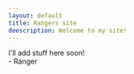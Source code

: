 ```yaml
---
layout: default
title: Rangers site
deescription: Welcome to my site!
---
```


I'll add stuff here soon!<br>
\- Ranger
